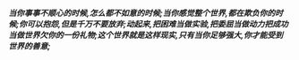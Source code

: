 ***当你事事不顺心的时候,怎么都不如意的时候;当你感觉整个世界,都在欺负你的时候;你可以抱怨,但是千万不要放弃;动起来,把困难当做实验,把委屈当做动力把成功当做世界欠你的一份礼物;这个世界就是这样现实,只有当你足够强大,你才能受到世界的善意;***